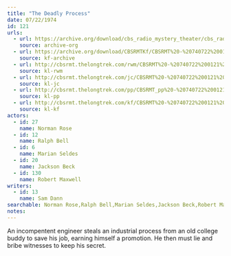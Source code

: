 ```yaml
---
title: "The Deadly Process"
date: 07/22/1974
id: 121
urls: 
  - url: https://archive.org/download/cbs_radio_mystery_theater/cbs_radio_mystery_theater-0101-0150.zip/cbs_radio_mystery_theater-0101-0150%2Fcbsrmt_0121_the_deadly_process.mp3
    source: archive-org
  - url: https://archive.org/download/CBSRMTKf/CBSRMT%20-%20740722%200121%20The%20Deadly%20Process_kf.mp3
    source: kf-archive
  - url: http://cbsrmt.thelongtrek.com/rwm/CBSRMT%20-%20740722%200121%20The%20Deadly%20Process_rwm.mp3
    source: kl-rwm
  - url: http://cbsrmt.thelongtrek.com/jc/CBSRMT%20-%20740722%200121%20Deadly%20Process.%20vbr%20df%20buzz_jc.mp3
    source: kl-jc
  - url: http://cbsrmt.thelongtrek.com/pp/CBSRMT_pp%20-%20740722%200121%20The%20Deadly%20Process.mp3
    source: kl-pp
  - url: http://cbsrmt.thelongtrek.com/kf/CBSRMT%20-%20740722%200121%20The%20Deadly%20Process_kf.mp3
    source: kl-kf
actors:  
  - id: 27
    name: Norman Rose  
  - id: 12
    name: Ralph Bell  
  - id: 6
    name: Marian Seldes  
  - id: 20
    name: Jackson Beck  
  - id: 130
    name: Robert Maxwell
writers:  
  - id: 13
    name: Sam Dann
searchable: Norman Rose,Ralph Bell,Marian Seldes,Jackson Beck,Robert Maxwell Sam Dann
notes:  
---
```

An incompentent engineer steals an industrial process from an old college buddy to save his job, earning himself a promotion. He then must lie and bribe witnesses to keep his secret.